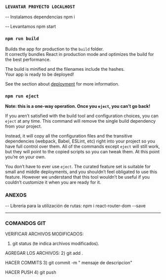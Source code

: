 ### `LEVANTAR PROYECTO LOCALHOST`

-- Instalamos dependencias
npm i 

-- Levantamos
npm start

### `npm run build`

Builds the app for production to the `build` folder.\
It correctly bundles React in production mode and optimizes the build for the best performance.

The build is minified and the filenames include the hashes.\
Your app is ready to be deployed!

See the section about [deployment](https://facebook.github.io/create-react-app/docs/deployment) for more information.

### `npm run eject`

**Note: this is a one-way operation. Once you `eject`, you can’t go back!**

If you aren’t satisfied with the build tool and configuration choices, you can `eject` at any time. This command will remove the single build dependency from your project.

Instead, it will copy all the configuration files and the transitive dependencies (webpack, Babel, ESLint, etc) right into your project so you have full control over them. All of the commands except `eject` will still work, but they will point to the copied scripts so you can tweak them. At this point you’re on your own.

You don’t have to ever use `eject`. The curated feature set is suitable for small and middle deployments, and you shouldn’t feel obligated to use this feature. However we understand that this tool wouldn’t be useful if you couldn’t customize it when you are ready for it.


### ANEXOS

-- Libreria para la utilización de rutas:
    npm i react-router-dom --save

---------------------------------------------------------------------
### COMANDOS GIT

VERIFICAR ARCHIVOS MODIFICADOS:
1) git status (te indica archivos modificados).

AGREGAR LOS ARCHIVOS:
2) git add .

HACER COMMITS
3) git commit -m " mensaje de descripcion"

HACER PUSH
4) git push
